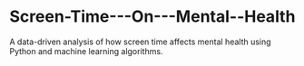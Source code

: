 # Screen-Time---On---Mental--Health
A data-driven analysis of how screen time affects mental health using Python and machine learning algorithms.
